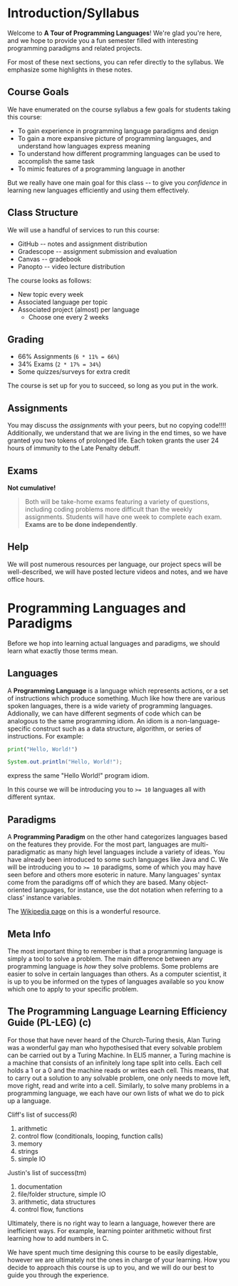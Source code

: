# Introduction/Syllabus

Welcome to **A Tour of Programming Languages**!
We're glad you're here, and we hope to provide you a fun semester filled with interesting programming paradigms and related projects.

For most of these next sections, you can refer directly to the syllabus.
We emphasize some highlights in these notes.

## Course Goals

We have enumerated on the course syllabus a few goals for students taking this course:

* To gain experience in programming language paradigms and design
* To gain a more expansive picture of programming languages, and understand how languages express meaning
* To understand how different programming languages can be used to accomplish the same task
* To mimic features of a programming language in another

But we really have one main goal for this class -- to give you _confidence_ in learning new languages efficiently and using them effectively.

## Class Structure

We will use a handful of services to run this course:
* GitHub -- notes and assignment distribution
* Gradescope -- assignment submission and evaluation
* Canvas -- gradebook 
* Panopto -- video lecture distribution

The course looks as follows:
* New topic every week
* Associated language per topic
* Associated project (almost) per language
   - Choose one every 2 weeks

## Grading

* 66% Assignments (`6 * 11% = 66%`)
* 34% Exams (`2 * 17% = 34%`)
* Some quizzes/surveys for extra credit

The course is set up for you to succeed, so long as you put in the work.

## Assignments 

You may discuss the _assignments_ with your peers, but no copying code!!!!
Additionally, we understand that we are living in the end times, so we have 
granted you two tokens of prolonged life. Each token grants the user 24 hours of
immunity to the Late Penalty debuff.

## Exams

**Not cumulative!**

> Both will be take-home exams featuring a variety of questions, including coding problems more difficult than the weekly assignments. Students will have one week to complete each exam. **Exams are to be done independently**.

## Help

We will post numerous resources per language, our project specs will be well-described, we will have posted lecture videos and notes, and we have office hours.

# Programming Languages and Paradigms

Before we hop into learning actual languages and paradigms, we should learn what 
exactly those terms mean.

## Languages

A **Programming Language** is a language which represents actions, or a set of 
instructions which produce something. Much like how there are various spoken 
languages, there is a wide variety of programming languages. Addionally, we can
have different segments of code which can be analogous to the same programming
idiom. An idiom is a non-language-specific construct such as a data structure, 
algorithm, or series of instructions.
For example:
```Python
print("Hello, World!")
```
```Java
System.out.println("Hello, World!");
```
express the same "Hello World!" program idiom.

In this course we will be introducing you to `>= 10` languages all with different
syntax. 

## Paradigms

A **Programming Paradigm** on the other hand categorizes languages based on the 
features they provide. For the most part, languages are multi-paradigmatic as
many high level languages include a variety of ideas. You have already been 
introduced to some such languages like Java and C. We will be introducing you to
`>= 10` paradigms, some of which you may have seen before and others more esoteric 
in nature. Many languages' syntax come from the paradigms off of which they are
based. Many object-oriented languages, for instance, use the dot notation when 
referring to a class' instance variables.

The [Wikipedia page](https://en.wikipedia.org/wiki/Programming_paradigm) on this 
is a wonderful resource.

## Meta Info

The most important thing to remember is that a programming language is simply a 
tool to solve a problem. The main difference between any programming language is 
_how_ they solve problems. Some problems are easier to solve in certain 
languages than others. As a computer scientist, it is up to you be informed on 
the types of languages available so you know which one to apply to your specific 
problem.

## The Programming Language Learning Efficiency Guide (PL-LEG) (c)

For those that have never heard of the Church-Turing thesis, Alan Turing was a 
wonderful gay man who hypothesised that every solvable problem can be carried out
by a Turing Machine. In ELI5 manner, a Turing machine is a machine that 
consists of an infinitely long tape split into cells. Each cell holds a 1 
or a 0 and the machine reads or writes each cell. This means, that to carry
out a solution to any solvable problem, one only needs to move left, move right,
read and write into a cell. Similarly, to solve many problems in a programming
language, we each have our own lists of what we do to pick up a language.

Cliff's list of success(R)
1. arithmetic
1. control flow (conditionals, looping, function calls)
1. memory
1. strings
1. simple IO

Justin's list of success(tm)
1. documentation
1. file/folder structure, simple IO
1. arithmetic, data structures
1. control flow, functions

Ultimately, there is no right way to learn a language, however there are 
inefficient ways. For example, learning pointer arithmetic without first 
learning how to add numbers in C. 

We have spent much time designing this course to be easily digestable, however 
we are ultimately not the ones in charge of your learning. How you decide to 
approach this course is up to you, and we will do our best to guide you through 
the experience.
